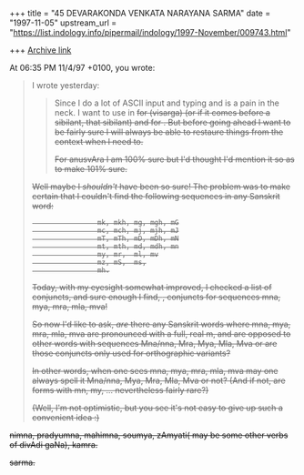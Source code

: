 +++
title = "45 DEVARAKONDA VENKATA NARAYANA SARMA"
date = "1997-11-05"
upstream_url = "https://list.indology.info/pipermail/indology/1997-November/009743.html"

+++
[Archive link](https://list.indology.info/pipermail/indology/1997-November/009743.html)

At 06:35 PM 11/4/97 +0100, you wrote:
>I wrote yesterday:
>
>>Since I do a lot of ASCII input and typing <H> and <M>
>>is a pain in the neck. I want to use in <s> for <H> (visarga)
>>(or if it comes before a sibilant, that sibilant)
>>and <m> for <M>. But before going ahead I want to be
>>fairly sure I will always be able to restaure things
>>from the context when I need to.
>>
>>For anusvAra I am 100% sure but I'd thought I'd mention
>>it so as to make 101% sure.
>
>Well maybe I _shouldn't_ have been so sure! The problem was
>to make certain that I couldn't find the following sequences
>in any Sanskrit word:
>
>                     mk, mkh, mg, mgh, mG
>                     mc, mch, mj, mjh, mJ
>                     mT, mTh, mD, mDh, mN
>                     mt, mth, md, mdh, mn
>                     my, mr,  ml, mv
>                     mz, mS,  ms,
>                     mh.
>
>Today, with my eyesight somewhat improved, I checked a list
>of conjuncts, and sure enough I find, <gasp>, conjuncts for
>sequences mna, mya, mra, mla, mva!
>
>So now I'd like to ask, _are_ there any Sanskrit words where
>             mna,     mya, mra, mla, mva
>are pronounced with a full, real m, and are opposed to other
>words with sequences
>             Mna/nna, Mra, Mya, Mla, Mva
>or are those conjuncts only used for orthographic variants?
>
>In other words,
>when one sees                mna,     mya, mra, mla, mva
>may one always spell it      Mna/nna, Mya, Mra, Mla, Mva
>or not? (And if not, are forms with mn, my, ... nevertheless
>fairly rare?)
>
>(Well, I'm not optimistic, but you see it's not easy to give
>up such a convenient idea :)
>
>

nimna, pradyumna, mahimna, soumya, zAmyati( may be some other verbs of
divAdi gaNa), kamra.

sarma.



